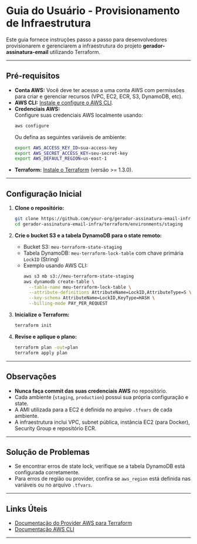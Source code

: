 # Guia do Usuário - Provisionamento de Infraestrutura

Este guia fornece instruções passo a passo para desenvolvedores provisionarem e gerenciarem a infraestrutura do projeto **gerador-assinatura-email** utilizando Terraform.

---

## Pré-requisitos

- **Conta AWS:** Você deve ter acesso a uma conta AWS com permissões para criar e gerenciar recursos (VPC, EC2, ECR, S3, DynamoDB, etc).
- **AWS CLI:** [Instale e configure o AWS CLI](https://docs.aws.amazon.com/cli/latest/userguide/getting-started-install.html).
- **Credenciais AWS:**  
  Configure suas credenciais AWS localmente usando:
  ```sh
  aws configure
  ```
  Ou defina as seguintes variáveis de ambiente:
  ```sh
  export AWS_ACCESS_KEY_ID=sua-access-key
  export AWS_SECRET_ACCESS_KEY=seu-secret-key
  export AWS_DEFAULT_REGION=us-east-1
  ```
- **Terraform:** [Instale o Terraform](https://developer.hashicorp.com/terraform/tutorials/aws-get-started/install-cli) (versão >= 1.3.0).

---

## Configuração Inicial

1. **Clone o repositório:**
   ```sh
   git clone https://github.com/your-org/gerador-assinatura-email-infra.git
   cd gerador-assinatura-email-infra/terraform/environments/staging
   ```

2. **Crie o bucket S3 e a tabela DynamoDB para o state remoto:**
   - Bucket S3: `meu-terraform-state-staging`
   - Tabela DynamoDB: `meu-terraform-lock-table` com chave primária `LockID` (String)
   - Exemplo usando AWS CLI:
     ```sh
     aws s3 mb s3://meu-terraform-state-staging
     aws dynamodb create-table \
       --table-name meu-terraform-lock-table \
       --attribute-definitions AttributeName=LockID,AttributeType=S \
       --key-schema AttributeName=LockID,KeyType=HASH \
       --billing-mode PAY_PER_REQUEST
     ```

3. **Inicialize o Terraform:**
   ```sh
   terraform init
   ```

4. **Revise e aplique o plano:**
   ```sh
   terraform plan -out=plan
   terraform apply plan
   ```

---

## Observações

- **Nunca faça commit das suas credenciais AWS** no repositório.
- Cada ambiente (`staging`, `production`) possui sua própria configuração e state.
- A AMI utilizada para a EC2 é definida no arquivo `.tfvars` de cada ambiente.
- A infraestrutura inclui VPC, subnet pública, instância EC2 (para Docker), Security Group e repositório ECR.

---

## Solução de Problemas

- Se encontrar erros de state lock, verifique se a tabela DynamoDB está configurada corretamente.
- Para erros de região ou provider, confira se `aws_region` está definida nas variáveis ou no arquivo `.tfvars`.

---

## Links Úteis

- [Documentação do Provider AWS para Terraform](https://registry.terraform.io/providers/hashicorp/aws/latest/docs)
- [Documentação AWS CLI](https://docs.aws.amazon.com/cli/latest/userguide/cli-configure-quickstart.html)

--- 